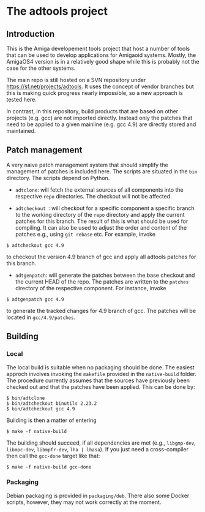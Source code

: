 The adtools project
===================

Introduction
------------

This is the Amiga developement tools project that host a number of tools
that can be used to develop applications for Amigaoid systems. Mostly,
the AmigaOS4 version is in a relatively good shape while this is probably
not the case for the other systems.

The main repo is still hosted on a SVN repository under
https://sf.net/projects/adtools. It uses the concept of vendor branches
but this is making quick progress nearly impossible, so a new approach
is tested here.

In contrast, in this repository, build products that are based on other
projects (e.g. gcc) are not imported directly. Instead only the patches
that need to be applied to a given mainline (e.g. gcc 4.9) are directly
stored and maintained.

Patch management
----------------

A very naive patch management system that should simplify the management
of patches is included here. The scripts are situated in the ```bin```
directory. The scripts depend on Python.

* ```adtclone```: will fetch the external sources of all components into
 the respective ```repo``` directories. The checkout will not be affected.

* ```adtcheckout ```: will checkout for a specific component a specific 
 branch to the working directory of the ```repo``` directory and apply 
 the current patches for this branch. The result of this is what should 
 be used for compiling. It can also be used to adjust the order and 
 content of the patches e.g., using ```git rebase``` etc. For example,
 invoke
 ```
 $ adtcheckout gcc 4.9
 ```
 to checkout the version 4.9 branch of gcc and apply all adtools patches
 for this branch.

* ```adtgenpatch```: will generate the patches between the base checkout
 and the current HEAD of the repo. The patches are written to the
 ```patches``` directory of the respective component. For instance,
 invoke
 ```
 $ adtgenpatch gcc 4.9
 ```
 to generate the tracked changes for 4.9 branch of gcc. The patches will
 be located in ```gcc/4.9/patches```.

Building
--------

### Local

The local build is suitable when no packaging should be done. The easiest
approch involves invoking the ```makefile``` provided in the
```native-build``` folder. The procedure currently assumes that the sources
have previously been checked out and that the patches have been applied.
This can be done by:
```
$ bin/adtclone
$ bin/adtcheckout binutils 2.23.2
$ bin/adtcheckout gcc 4.9
```
Building is then a matter of entering
```
$ make -f native-build
```

The building should succeed, if all dependencies are met (e.g.,
```libgmp-dev```, ```libmpc-dev```, ```libmpfr-dev```, ```lha | lhasa```).
If you just need a cross-compiler then call the ```gcc-done``` target like
that:

```
$ make -f native-build gcc-done
```

### Packaging

Debian packaging is provided in ```packaging/deb```. There also some Docker
scripts, however, they may not work correctly at the moment.

